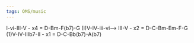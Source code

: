 ```yaml
---
tags: OMS/music
---
```


I-vi-III-V - x4 = D-Bm-F(b7)-G
(I)V-IV-iii-vi--> III-V - x2 = D-C-Bm-Em-F-G
(1)V-IV-IIIb7-II - x1 = D-C-Bb(b7)-A(b7)